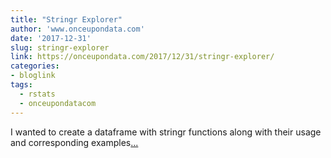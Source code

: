 ```yaml
---
title: "Stringr Explorer"
author: 'www.onceupondata.com'
date: '2017-12-31'
slug: stringr-explorer
link: https://onceupondata.com/2017/12/31/stringr-explorer/
categories:
- bloglink
tags:
  - rstats
  - onceupondatacom
---
```


I wanted to create a dataframe with stringr functions along with their usage and corresponding examples[... <i class="fas fa-external-link-alt"></i>](https://onceupondata.com/2017/12/31/stringr-explorer/)

